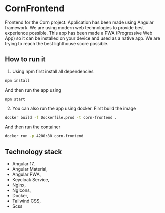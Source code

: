 # CornFrontend

Frontend for the Corn project. Application has been made using Angular framework. We are using modern web technologies
to provide best experience possible. This app has been made a PWA (Progressive Web App) so it can be installed on your
device and used as a native app. We are trying to reach the best lighthouse score possible.

## How to run it

1. Using npm first install all dependencies

```bash
npm install
```

And then run the app using

```bash
npm start
```

2. You can also run the app using docker. First build the image

```bash
docker build -f Dockerfile.prod -t corn-frontend .
```

And then run the container

```bash
docker run -p 4200:80 corn-frontend
```

## Technology stack

* Angular 17,
* Angular Material,
* Angular PWA,
* Keycloak Service,
* Nginx,
* NgIcons,
* Docker,
* Tailwind CSS,
* Scss

